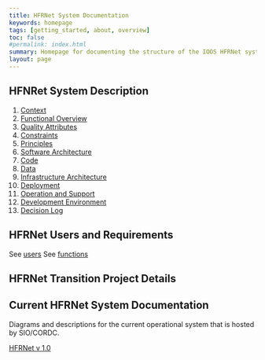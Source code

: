```yaml
---
title: HFRNet System Documentation
keywords: homepage
tags: [getting_started, about, overview]
toc: false
#permalink: index.html
summary: Homepage for documenting the structure of the IOOS HFRNet system and the project to transition from SIO/CORDC operation to NOAA.
layout: page
---
```




## HFNRet System Description

1. [Context](./01-context)
2. [Functional Overview](./02-functional-overview)
3. [Quality Attributes](03-quality-attributes)
4. [Constraints](04-constraints)
5. [Principles](05-principles)
6. [Software Architecture](06-software-architecture)
7. [Code](07-code)
8. [Data](08-data)
9. [Infrastructure Architecture](09-infrastructure-architecture)
10. [Deployment](10-deployment)
11. [Operation and Support](11-operation-support)
12. [Development Environment](12-development-environment) 
13. [Decision Log](13-decision-log)

## HFRNet Users and Requirements

See [users](./users)
See [functions](./hfrnet-functional-decomposition)

## HFRNet Transition Project Details

## Current HFRNet System Documentation

Diagrams and descriptions for the current operational system that is hosted by SIO/CORDC.

[HFRNet v 1.0](./hfrnetv1p0)